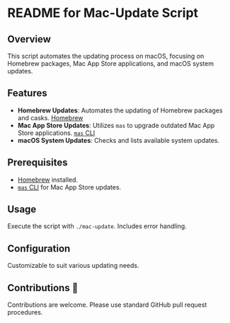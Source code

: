 # README for Mac-Update Script

## Overview
This script automates the updating process on macOS, focusing on Homebrew packages, Mac App Store applications, and macOS system updates.

## Features
- **Homebrew Updates**: Automates the updating of Homebrew packages and casks. [Homebrew](https://brew.sh/)
- **Mac App Store Updates**: Utilizes `mas` to upgrade outdated Mac App Store applications. [`mas` CLI](https://github.com/mas-cli/mas)
- **macOS System Updates**: Checks and lists available system updates.

## Prerequisites
- [Homebrew](https://brew.sh/) installed.
- [`mas` CLI](https://github.com/mas-cli/mas) for Mac App Store updates.

## Usage
Execute the script with `./mac-update`. Includes error handling.

## Configuration
Customizable to suit various updating needs.

## Contributions 🤝
Contributions are welcome. Please use standard GitHub pull request procedures.
